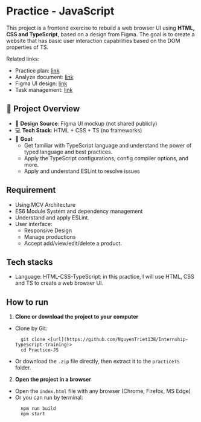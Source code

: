 
# Practice - JavaScript

This project is a frontend exercise to rebuild a web browser UI using **HTML, CSS and TypeScript**, based on a design from Figma. The goal is to create a website that has basic user interaction capabilities based on the DOM properties of TS.

Related links:

- Practice plan: [link](https://docs.google.com/document/d/1kdTp6VbOLBd8b7T3NUy4OKt2pueCIWmpT8S3VNSfBXE/edit?tab=t.qfgl9nxhcs3p)
- Analyze document: [link](https://docs.google.com/document/d/1kdTp6VbOLBd8b7T3NUy4OKt2pueCIWmpT8S3VNSfBXE/edit?tab=t.0)
- Figma UI design: [link](https://www.figma.com/design/fqGqgxSYVOYZkhXanE7JqH/Management-Products?node-id=0-1&p=f&t=lIT0MSJa0oMKhjRs-0)
- Task management: [link](https://trello.com/b/Wu3mqyIL/internship-typescript-practice)

## 🚀 Project Overview

- 🎨 **Design Source**: Figma UI mockup (not shared publicly)
- 💻 **Tech Stack**: HTML + CSS + TS (no frameworks)
- 🎯 **Goal**:
  - Get familiar with TypeScript language and understand the power of typed language and best practices.
  - Apply the TypeScript configurations, config compiler options, and more.
  - Apply and understand ESLint to resolve issues


## Requirement

- Using MCV Architecture
- ES6 Module System and dependency management
- Understand and apply ESLint.
- User interface:
  - Responsive Design
  - Manage productions
  - Accept add/view/edit/delete a product.


## Tech stacks

- Language: HTML-CSS-TypeScript: in this practice, I will use HTML, CSS and TS to create a web browser UI.

## How to run

1. **Clone or download the project to your computer**

- Clone by Git:
  ```
    git clone <[url](https://github.com/NguyenTriet138/Internship-TypeScript-training)>
    cd Practice-JS
  ```
- Or download the `.zip` file directly, then extract it to the `practiceTS` folder.

2. **Open the project in a browser**

- Open the `index.html` file with any browser (Chrome, Firefox, MS Edge)
- Or you can run by terminal:
  ```
    npm run build
    npm start
  ```
